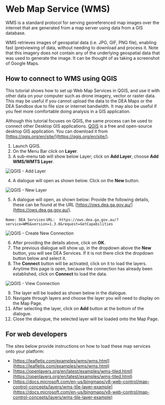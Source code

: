 # Web Map Service (WMS)

WMS is a standard protocol for serving georeferenced map images over the internet that are generated from a map server 
using data from a GIS database.

WMS retrieves images of geospatial data (i.e. JPG, GIF, PNG file), enabling fast (pre)viewing of data, without needing 
to download and process it. Note that this imagery does not contain any of the underlying geospatial data that was used 
to generate the image. It can be thought of as taking a screenshot of Google Maps.

## How to connect to WMS using QGIS

This tutorial shows how to set up Web Map Services in QGIS, and use it with other data on your computer such as drone 
imagery, vector or raster data. This may be useful if you cannot upload the data to the DEA Maps or the DEA Sandbox due 
to file size or internet bandwidth. It may also be useful if you feel more comfortable doing analysis in a GIS application.

Although this tutorial focuses on QGIS, the same process can be used to connect other Desktop GIS applications. 
[QGIS](https://qgis.org/en/site/) is a free and open-source desktop GIS application. You can download it from [https://qgis.org/en/site/](https://qgis.org/en/site/).

1. Launch QGIS. 
2. On the Menu Bar click on **Layer**. 
3. A sub-menu tab will show below Layer; click on **Add Layer**, choose **Add WMS/WMTS Layer**.

![QGIS - Add Layer](/_files/web-services/ows_tutorial_1.png)

4. A dialogue will open as shown below. Click on the **New** button.

![QGIS - New Layer](/_files/web-services/ows_tutorial_2.png)

5. A dialogue will open, as shown below: Provide the following details, these can be found at the URL [https://ows.dea.ga.gov.au/](https://ows.dea.ga.gov.au/).

`Name: DEA Services`
`URL:  https://ows.dea.ga.gov.au/?service=WMS&version=1.3.0&request=GetCapabilities`

![QGIS - Create New Connection](/_files/web-services/ows_tutorial_3.png)

6. After providing the details above, click on **OK**. 
7. The previous dialogue will show up, in the dropdown above the **New** button, you will see DEA Services. If it is not there click the dropdown button below and select it.
8. The **Connect** button will be activated, click on it to load the layers. Anytime this page is open, because the connection has already been established, click on **Connect** to load the data.

![QGIS - View Connection](/_files/web-services/ows_tutorial_4.png)

9. The layer will be loaded as shown below in the dialogue. 
10. Navigate through layers and choose the layer you will need to display on the Map Page. 
11. After selecting the layer, click on **Add** button at the bottom of the dialogue.
12. Close the dialogue, the selected layer will be loaded onto the Map Page.


## For web developers

The sites below provide instructions on how to load these map services onto your platform:
* [https://leafletjs.com/examples/wms/wms.html](https://leafletjs.com/examples/wms/wms.html)
* [https://openlayers.org/en/latest/examples/wms-tiled.html](https://openlayers.org/en/latest/examples/wms-tiled.html)
* [https://docs.microsoft.com/en-us/bingmaps/v8-web-control/map-control-concepts/layers/wms-tile-layer-example](https://docs.microsoft.com/en-us/bingmaps/v8-web-control/map-control-concepts/layers/wms-tile-layer-example)
